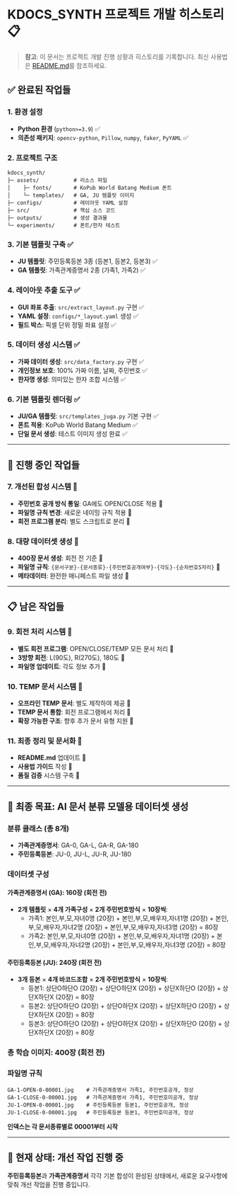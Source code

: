 # KDOCS_SYNTH 프로젝트 개발 히스토리 📋

> **참고**: 이 문서는 프로젝트 개발 진행 상황과 히스토리를 기록합니다. 최신 사용법은 [README.md](README.md)를 참조하세요.

## ✅ 완료된 작업들

### 1. 환경 설정
* **Python 환경** (`python>=3.9`) ✅
* **의존성 패키지**: `opencv-python`, `Pillow`, `numpy`, `faker`, `PyYAML` ✅

### 2. 프로젝트 구조
```
kdocs_synth/
├─ assets/           # 리소스 파일
│    ├─ fonts/       # KoPub World Batang Medium 폰트
│    └─ templates/   # GA, JU 템플릿 이미지  
├─ configs/          # 레이아웃 YAML 설정
├─ src/              # 핵심 소스 코드
├─ outputs/          # 생성 결과물
└─ experiments/      # 폰트/한자 테스트
```

### 3. 기본 템플릿 구축 ✅
* **JU 템플릿**: 주민등록등본 3종 (등본1, 등본2, 등본3) ✅
* **GA 템플릿**: 가족관계증명서 2종 (가족1, 가족2) ✅  

### 4. 레이아웃 추출 도구 ✅
* **GUI 좌표 추출**: `src/extract_layout.py` 구현 ✅
* **YAML 설정**: `configs/*_layout.yaml` 생성 ✅
* **필드 박스**: 픽셀 단위 정밀 좌표 설정 ✅

### 5. 데이터 생성 시스템 ✅
* **가짜 데이터 생성**: `src/data_factory.py` 구현 ✅
* **개인정보 보호**: 100% 가짜 이름, 날짜, 주민번호 ✅
* **한자명 생성**: 의미있는 한자 조합 시스템 ✅

### 6. 기본 템플릿 렌더링 ✅
* **JU/GA 템플릿**: `src/templates_juga.py` 기본 구현 ✅
* **폰트 적용**: KoPub World Batang Medium ✅
* **단일 문서 생성**: 테스트 이미지 생성 완료 ✅

---

## 🚧 진행 중인 작업들

### 7. 개선된 합성 시스템 🔄
* **주민번호 공개 방식 통일**: GA에도 OPEN/CLOSE 적용 🔄
* **파일명 규칙 변경**: 새로운 네이밍 규칙 적용 🔄
* **회전 프로그램 분리**: 별도 스크립트로 분리 🔄

### 8. 대량 데이터셋 생성 🔄
* **400장 문서 생성**: 회전 전 기준 🔄
* **파일명 규칙**: `{문서구분}-{문서종류}-{주민번호공개여부}-{각도}-{순차번호5자리}` 🔄
* **메타데이터**: 완전한 매니페스트 파일 생성 🔄

---

## 📋 남은 작업들

### 9. 회전 처리 시스템 📝
* **별도 회전 프로그램**: OPEN/CLOSE/TEMP 모든 문서 처리 📝
* **3방향 회전**: L(90도), R(270도), 180도 📝
* **파일명 업데이트**: 각도 정보 추가 📝

### 10. TEMP 문서 시스템 📝
* **오프라인 TEMP 문서**: 별도 제작하여 제공 📝
* **TEMP 문서 통합**: 회전 프로그램에서 처리 📝
* **확장 가능한 구조**: 향후 추가 문서 유형 지원 📝

### 11. 최종 정리 및 문서화 📝
* **README.md** 업데이트 📝
* **사용법 가이드** 작성 📝
* **품질 검증** 시스템 구축 📝

---

## 🎯 최종 목표: AI 문서 분류 모델용 데이터셋 생성

### 분류 클래스 (총 8개)
- **가족관계증명서**: GA-0, GA-L, GA-R, GA-180
- **주민등록등본**: JU-0, JU-L, JU-R, JU-180

### 데이터셋 구성

#### 가족관계증명서 (GA): 160장 (회전 전)
- **2개 템플릿** × **4개 가족구성** × **2개 주민번호방식** × **10장씩**:
  - 가족1: 본인,부,모,자녀0명 (20장) + 본인,부,모,배우자,자녀1명 (20장) + 본인,부,모,배우자,자녀2명 (20장) + 본인,부,모,배우자,자녀3명 (20장) = 80장
  - 가족2: 본인,부,모,자녀0명 (20장) + 본인,부,모,배우자,자녀1명 (20장) + 본인,부,모,배우자,자녀2명 (20장) + 본인,부,모,배우자,자녀3명 (20장) = 80장

#### 주민등록등본 (JU): 240장 (회전 전)
- **3개 등본** × **4개 바코드조합** × **2개 주민번호방식** × **10장씩**:
  - 등본1: 상단O하단O (20장) + 상단O하단X (20장) + 상단X하단O (20장) + 상단X하단X (20장) = 80장
  - 등본2: 상단O하단O (20장) + 상단O하단X (20장) + 상단X하단O (20장) + 상단X하단X (20장) = 80장
  - 등본3: 상단O하단O (20장) + 상단O하단X (20장) + 상단X하단O (20장) + 상단X하단X (20장) = 80장

### 총 학습 이미지: **400장 (회전 전)**

### 파일명 규칙
```
GA-1-OPEN-0-00001.jpg    # 가족관계증명서 가족1, 주민번호공개, 정상
GA-1-CLOSE-0-00001.jpg   # 가족관계증명서 가족1, 주민번호미공개, 정상
JU-1-OPEN-0-00001.jpg    # 주민등록등본 등본1, 주민번호공개, 정상
JU-1-CLOSE-0-00001.jpg   # 주민등록등본 등본1, 주민번호미공개, 정상
```
**인덱스는 각 문서종류별로 00001부터 시작**

---

## 🎯 현재 상태: 개선 작업 진행 중

**주민등록등본**과 **가족관계증명서** 각각 기본 합성이 완성된 상태에서, 새로운 요구사항에 맞춰 개선 작업을 진행 중입니다.
